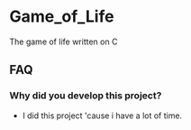 # Game_of_Life
The game of life written on C

## FAQ

### Why did you develop this project?
- I did this project 'cause i have a lot of time.
